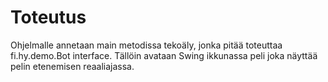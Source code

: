 # Toteutus
Ohjelmalle annetaan main metodissa tekoäly, jonka pitää toteuttaa fi.hy.demo.Bot interface. Tällöin avataan Swing ikkunassa peli 
joka näyttää pelin etenemisen reaaliajassa.  

